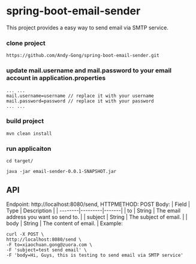 # spring-boot-email-sender
This project provides a easy way to send email via SMTP service.

### clone project
```
https://github.com/Andy-Gong/spring-boot-email-sender.git
```
### update mail.username and mail.password to your email account in application.properties
   ```
   ... ...
   mail.username=username // replace it with your username
   mail.password=password // replace it with your password
   ... ...
   ```
### build project
```
mvn clean install
```
### run applicaiton
```
cd target/

java -jar email-sender-0.0.1-SNAPSHOT.jar
```
## API
Endpoint: http://localhost:8080/send, 
HTTPMETHOD: POST
Body:
| Field     | Type    | Description |
| --------|---------|-------|
| to  | String   | The email address you want so send to.  |
| subject | String | The subject of email.   |
| body | String | The content of email.   |
Example:
   ```
   curl -X POST \
  http://localhost:8080/send \
  -F to=xiaochuan.gong@zuora.com \
  -F 'subject=test send email' \
  -F 'body=Hi, Guys, this is testing to send email via SMTP service'
   ```
